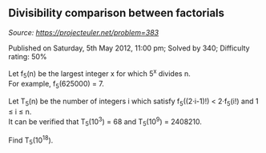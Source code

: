 Divisibility comparison between factorials
------------------------------------------

*Source: https://projecteuler.net/problem=383*

Published on Saturday, 5th May 2012, 11:00 pm; Solved by 340; Difficulty
rating: 50%

Let f<sub>5</sub>(n) be the largest integer x for which 5<sup>x</sup> divides n.\
 For example, f<sub>5</sub>(625000) = 7.

Let T<sub>5</sub>(n) be the number of integers i which satisfy f<sub>5</sub>((2·i-1)!) \<
2·f<sub>5</sub>(i!) and 1 ≤ i ≤ n.\
 It can be verified that T<sub>5</sub>(10<sup>3</sup>) = 68 and T<sub>5</sub>(10<sup>9</sup>) = 2408210.

Find T<sub>5</sub>(10<sup>18</sup>).
